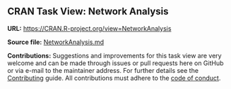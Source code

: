 ## CRAN Task View: Network Analysis

**URL:** <https://CRAN.R-project.org/view=NetworkAnalysis>

**Source file:** [NetworkAnalysis.md](NetworkAnalysis.md)

**Contributions:** Suggestions and improvements for this task view are very
welcome and can be made through issues or pull requests here on GitHub or
via e-mail to the maintainer address. For further details see the
[Contributing](https://github.com/cran-task-views/ctv/blob/main/Contributing.md)
guide. All contributions must adhere to the
[code of conduct](https://github.com/cran-task-views/ctv/blob/main/CodeOfConduct.md).

